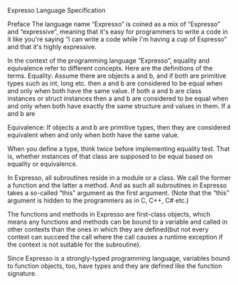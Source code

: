 Expresso Language Specification 


Preface
The language name “Expresso” is coined as a mix of “Espresso” and “expressive”, meaning that it's easy for programmers to write a code in it like you're saying “I can write a code while I'm having a cup of Espresso” and that it's highly expressive.






In the context of the programming language ”Expresso”, equality and equivalence refer to different concepts. Here are the definitions of the terms.
Equality:
Assume there are objects a and b,  and if both are primitive types such as int, long etc. then a and b are considered to be equal when and only when both have the same value. If both a and b are class instances or struct instances then a and b are considered to be equal when and only when both have exactly the same structure and values in them. If a and b are 

Equivalence:
If objects a and b are primitive types, then they are considered equivalent when and only when both have the same value. 


When you define a type, think twice before implementing equality test. That is, whether instances of that class are supposed to be equal based on equality or equivalence.


In Expresso, all subroutines reside in a module or a class. We call the former a function and the latter a method. And as such all subroutines in Expresso takes a so-called “this” argument as the first argument. (Note that the “this” argument is hidden to the programmers as in C, C++, C# etc.)

The functions and methods in Expresso are first-class objects, which means any functions and methods can be bound to a variable and called in other contexts than the ones in which they are defined(but not every context can succeed the call where the call causes a runtime exception if the context is not suitable for the subroutine).

Since Expresso is a strongly-typed programming language, variables bound to function objects, too, have types and they are defined like the function signature. 